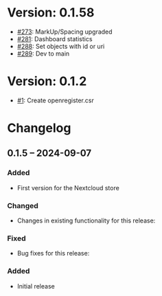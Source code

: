 # Version: 0.1.58

* [#273](https://github.com/ConductionNL/openregister/pull/273): MarkUp/Spacing upgraded
* [#281](https://github.com/ConductionNL/openregister/pull/281): Dashboard statistics
* [#288](https://github.com/ConductionNL/openregister/pull/288): Set objects with id or uri
* [#289](https://github.com/ConductionNL/openregister/pull/289): Dev to main


# Version: 0.1.2

* [#1](https://github.com/ConductionNL/openregister/pull/1): Create openregister.csr

# Changelog

## 0.1.5 – 2024-09-07
### Added
- First version for the Nextcloud store

### Changed
- Changes in existing functionality for this release:

### Fixed
- Bug fixes for this release:

### Added
- Initial release

